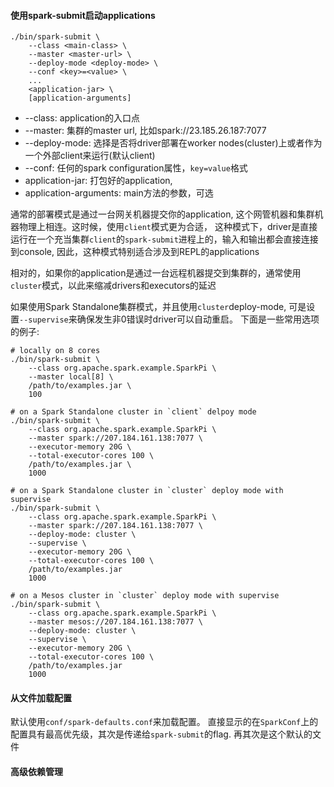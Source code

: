 #### 使用spark-submit启动applications

```sbtshell
./bin/spark-submit \
    --class <main-class> \
    --master <master-url> \
    --deploy-mode <deploy-mode> \
    --conf <key>=<value> \
    ...
    <application-jar> \
    [application-arguments]
```
+ --class: application的入口点
+ --master: 集群的master url, 比如spark://23.185.26.187:7077
+ --deploy-mode: 选择是否将driver部署在worker nodes(cluster)上或者作为一个外部client来运行(默认client)
+ --conf: 任何的spark configuration属性，`key=value`格式
+ application-jar: 打包好的application,
+ application-arguments: main方法的参数，可选

通常的部署模式是通过一台网关机器提交你的application, 这个网管机器和集群机器物理上相连。这时候，使用`client`模式更为合适，
这种模式下，driver是直接运行在一个充当集群`client`的`spark-submit`进程上的，输入和输出都会直接连接到console, 
因此，这种模式特别适合涉及到REPL的applications

相对的，如果你的application是通过一台远程机器提交到集群的，通常使用`cluster`模式，以此来缩减drivers和executors的延迟


如果使用Spark Standalone集群模式，并且使用`cluster`deploy-mode, 可是设置`--supervise`来确保发生非0错误时driver可以自动重启。
下面是一些常用选项的例子:
```sbtshell
# locally on 8 cores
./bin/spark-submit \   
    --class org.apache.spark.example.SparkPi \
    --master local[8] \
    /path/to/examples.jar \
    100
    
# on a Spark Standalone cluster in `client` delpoy mode
./bin/spark-submit \
    --class org.apache.spark.example.SparkPi \
    --master spark://207.184.161.138:7077 \
    --executor-memory 20G \
    --total-executor-cores 100 \
    /path/to/examples.jar \
    1000

# on a Spark Standalone cluster in `cluster` deploy mode with supervise
./bin/spark-submit \
    --class org.apache.spark.example.SparkPi \
    --master spark://207.184.161.138:7077 \
    --deploy-mode: cluster \
    --supervise \
    --executor-memory 20G \
    --total-executor-cores 100 \
    /path/to/examples.jar
    1000

# on a Mesos cluster in `cluster` deploy mode with supervise
./bin/spark-submit \
    --class org.apache.spark.example.SparkPi \
    --master mesos://207.184.161.138:7077 \
    --deploy-mode: cluster \
    --supervise \
    --executor-memory 20G \
    --total-executor-cores 100 \
    /path/to/examples.jar
    1000
```

#### 从文件加载配置
默认使用`conf/spark-defaults.conf`来加载配置。
直接显示的在`SparkConf`上的配置具有最高优先级，其次是传递给`spark-submit`的flag. 再其次是这个默认的文件


#### 高级依赖管理
